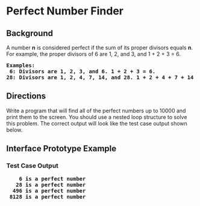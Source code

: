 # Perfect Number Finder

## Background
A number <b>n</b> is considered perfect if the sum of its proper divisors equals <b>n</b>. For example, the proper divisors of 6 are 1, 2, and 3, and 1 + 2 + 3 = 6. 
<pre><b>Examples:
 6: Divisors are 1, 2, 3, and 6. 1 + 2 + 3 = 6. 
28: Divisors are 1, 2, 4, 7, 14, and 28. 1 + 2 + 4 + 7 + 14 = 28. </b></pre>  

## Directions
Write a program that will find all of the perfect numbers up to 10000 and print them to the screen. 
You should use a nested loop structure to solve this problem.
The correct output will look like the test case output shown below.

## Interface Prototype Example

### Test Case Output
<pre><b>    6 is a perfect number 
   28 is a perfect number 
  496 is a perfect number 
 8128 is a perfect number </b></pre>





